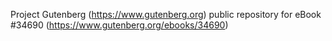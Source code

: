 Project Gutenberg (https://www.gutenberg.org) public repository for eBook #34690 (https://www.gutenberg.org/ebooks/34690)
